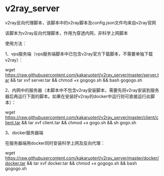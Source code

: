 # v2ray_server
v2ray反向代理脚本，该脚本中的v2ray脚本及config.json文件均来自v2ray官网

该脚本为v2ray反向代理脚本，作用为穿透内网，非科学上网脚本

使用方法：

1、vps服务端（vps服务端脚本中已包含v2ray官方下载脚本，不需要单独下载v2ray）：

wget https://raw.githubusercontent.com/kakaruoterl/v2ray_server/master/server.tar && tar xvf server.tar && chmod +x gogogo.sh && bash gogogo.sh

2、内网中的服务器（本脚本中不包含v2ray安装脚本，需要先将v2ray安装到服务器后再运行下面的脚本。如果在安装好v2ray的docker中运行则可直接运行此脚本）：

wget https://raw.githubusercontent.com/kakaruoterl/v2ray_server/master/client/client.tar && tar xvf client.tar && chmod +x gogo.sh && sh gogo.sh

3、docker服务器端

在服务器端用docker同时安装科学上网及反向代理：

wget https://raw.githubusercontent.com/kakaruoterl/v2ray_server/master/docker/docker.tar && tar xvf docker.tar && chmod +x gogogo.sh && bash gogogo.sh
